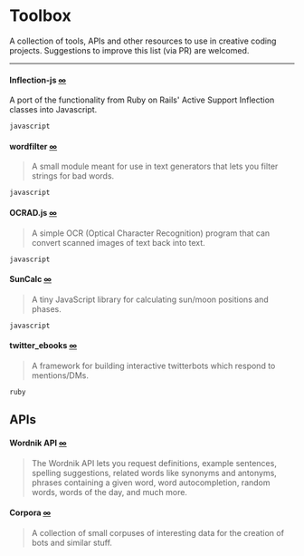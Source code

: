 Toolbox
=====

A collection of tools, APIs and other resources to use in creative coding projects. Suggestions to improve this list (via PR) are welcomed. 

---

#### Inflection-js [∞](https://github.com/sonnym/inflection-js)  

A port of the functionality from Ruby on Rails' Active Support Inflection classes into Javascript.

``javascript``

#### wordfilter [∞](https://github.com/dariusk/wordfilter)

> A small module meant for use in text generators that lets you filter strings for bad words.

``javascript``

#### OCRAD.js [∞](http://antimatter15.com/ocrad.js/demo.html)

> A simple OCR (Optical Character Recognition) program that can convert scanned images of text back into text. 

``javascript``

#### SunCalc [∞](https://github.com/mourner/suncalc)

> A tiny JavaScript library for calculating sun/moon positions and phases.

``javascript``

#### twitter_ebooks [∞](https://github.com/mispy/twitter_ebooks)

> A framework for building interactive twitterbots which respond to mentions/DMs. 

``ruby``

## APIs

#### Wordnik API [∞](http://api.wordnik.com)

> The Wordnik API lets you request definitions, example sentences, spelling suggestions, related words like synonyms and antonyms, phrases containing a given word, word autocompletion, random words, words of the day, and much more.

#### Corpora [∞](https://github.com/dariusk/corpora)

> A collection of small corpuses of interesting data for the creation of bots and similar stuff.
